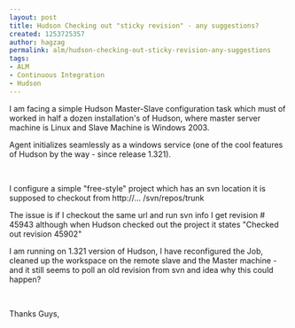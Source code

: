 ```yaml
---
layout: post
title: Hudson Checking out "sticky revision" - any suggestions?
created: 1253725357
author: hagzag
permalink: alm/hudson-checking-out-sticky-revision-any-suggestions
tags:
- ALM
- Continuous Integration
- Hudson
---
```

<p>I am facing a simple Hudson Master-Slave configuration task which must of worked in half a dozen installation's of Hudson, where master server machine is Linux and Slave Machine is Windows 2003.</p>
<p>Agent initializes seamlessly as a windows service (one of the cool features of Hudson by the way - since release 1.321).</p>
<p>&nbsp;</p>
<p>I configure a simple &quot;free-style&quot; project which has an svn location it is supposed to checkout from http://... /svn/repos/trunk</p>
<p>The issue is if I checkout the same url and run svn info I get revision # 45943 although when Hudson checked out the project it states &quot;Checked out revision 45902&quot;</p>
<p>I am running on 1.321 version of Hudson, I have reconfigured the Job, cleaned up the workspace on the remote slave and the Master machine - and it still seems to poll an old revision from svn and idea why this could happen?</p>
<p>&nbsp;</p>
<p>Thanks Guys,</p>
